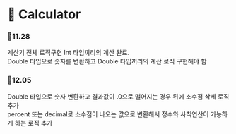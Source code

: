 # 🔢 Calculator

### 🐶11.28 
계산기 전체 로직구현
Int 타입끼리의 계산 완료.</br>
Double 타입으로 숫자를 변환하고 Double 타입끼리의 계산 로직 구현해야 함

### 🐶12.05
Double 타입으로 숫자 변환하고 결과값이 .0으로 떨어지는 경우 뒤에 소수점 삭제 로직추가</br>
percent 또는 decimal로 소수점이 나오는 값으로 변환해서 정수와 사칙연산이 가능하게 하는 로직 추가
